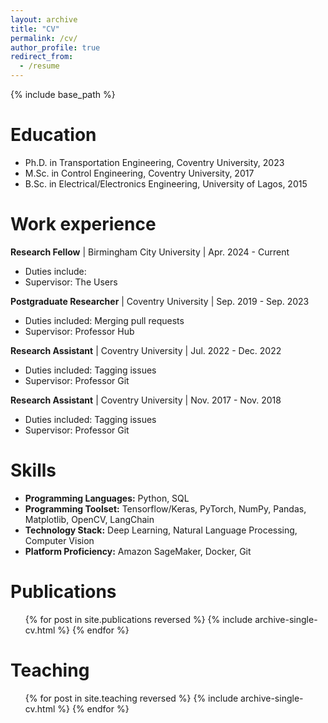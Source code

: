 ```yaml
---
layout: archive
title: "CV"
permalink: /cv/
author_profile: true
redirect_from:
  - /resume
---
```


{% include base_path %}

Education
======
* Ph.D. in Transportation Engineering, Coventry University, 2023
* M.Sc. in Control Engineering, Coventry University, 2017
* B.Sc. in Electrical/Electronics Engineering, University of Lagos, 2015

Work experience
======
**Research Fellow** | Birmingham City University | Apr. 2024 - Current
  * Duties include: 
  * Supervisor: The Users

**Postgraduate Researcher** | Coventry University | Sep. 2019 - Sep. 2023
  * Duties included: Merging pull requests
  * Supervisor: Professor Hub

**Research Assistant** | Coventry University | Jul. 2022 - Dec. 2022
  * Duties included: Tagging issues
  * Supervisor: Professor Git

**Research Assistant** | Coventry University | Nov. 2017 - Nov. 2018
  * Duties included: Tagging issues
  * Supervisor: Professor Git
  
Skills
======
* **Programming Languages:** Python, SQL
* **Programming Toolset:** Tensorflow/Keras, PyTorch, NumPy, Pandas, Matplotlib, OpenCV, LangChain
* **Technology Stack:** Deep Learning, Natural Language Processing, Computer Vision 
* **Platform Proficiency:** Amazon SageMaker, Docker, Git

Publications
======
  <ul>{% for post in site.publications reversed %}
    {% include archive-single-cv.html %}
  {% endfor %}</ul>
  
<!--
Talks
 ======
  <ul>{% for post in site.talks reversed %}
    {% include archive-single-talk-cv.html  %}
  {% endfor %}</ul>
-->
  
Teaching
======
  <ul>{% for post in site.teaching reversed %}
    {% include archive-single-cv.html %}
  {% endfor %}</ul>
  
<!--
Service and leadership
======
* Currently signed in to 43 different slack teams
-->
